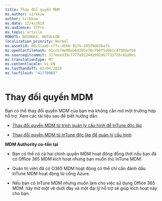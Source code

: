 ```yaml
---
title: Thay đổi quyền MDM
ms.author: sirkkuw
author: Sirkkuw
ms.date: 12/4/2018
ms.audience: ITPro
ms.topic: article
ROBOTS: NOINDEX, NOFOLLOW
localization_priority: Normal
ms.assetid: 08c51aa6-cffc-456b-91fb-185f0d636afb
ms.openlocfilehash: 91ccb74e00ab6d2b5e78c7b0f5a0b1c4790defb8
ms.sourcegitcommit: 317eeed39c7777a922442992d67733726c41d9e1
ms.translationtype: MT
ms.contentlocale: vi-VN
ms.lasthandoff: 02/04/2020
ms.locfileid: "41770985"
---
```

# <a name="change-intune-mdm-authority"></a>Thay đổi quyền MDM

Bạn có thể thay đổi quyền MDM của bạn mà không cần mở một trường hợp hỗ trợ. Xem các tài liệu sau để biết hướng dẫn:
  
- [Thay đổi quyền MDM từ trình quản lý cấu hình để InTune độc lập](https://docs.microsoft.com/configmgr/mdm/deploy-use/migrate-change-mdm-authority)
    
- [Thay đổi quyền MDM từ InTune độc lập để quản lý cấu hình](https://docs.microsoft.com/configmgr/mdm/deploy-use/change-mdm-authority)
    
 **MDM Authority co-tồn tại**
  
- Bạn có thể có cả hai chính quyền MDM hoạt động đồng thời nếu bạn đã có Office 365 MDM kích hoạt nhưng bạn muốn thử InTune MDM.
    
- Quản trị viên đã có O365 MDM hoạt động có thể chỉ cần đánh dấu InTune MDM hoạt động từ cổng Azure.
    
- Nếu bạn có InTune MDM nhưng muốn làm cho việc sử dụng Office 365 MDM: hãy mở một vé dưới đây và một đại lý hỗ trợ sẽ giúp kích hoạt này cho bạn.
    

